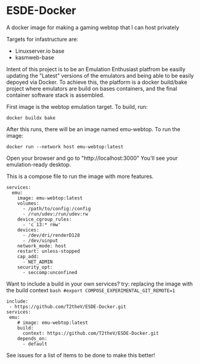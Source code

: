 # ESDE-Docker
A docker image for making a gaming webtop that I can host privately

Targets for infastructure are:
- Linuxserver.io base
- kasmweb-base

Intent of this project is to be an Emulation Enthusiast platfrom be easilly updating the "Latest" versions of the emulators and being able to be easily depoyed via Docker. To achieve this, the platform is a docker build/bake project where emulators are build on bases containers, and the final container software stack is assembled. 

First image is the webtop emulation target. To build, run:

`docker buildx bake` 

After this runs, there will be an image named emu-webtop. 
To run the image:

`docker run --network host emu-webtop:latest`

Open your browser and go to "http://localhost:3000" You'll see your emulation-ready desktop.


This is a compose file to run the image with more features.
```
services:
  emu:
    image: emu-webtop:latest
    volumes:
      - /path/to/config:/config
      - /run/udev:/run/udev:rw
    device_cgroup_rules:
      - 'c 13:* rmw'
    devices:
      - /dev/dri/renderD128
      - /dev/uinput
    network_mode: host
    restart: unless-stopped
    cap_add:
      - NET_ADMIN
    security_opt:
      - seccomp:unconfined
```

Want to include a build in your own services? try: replacing the image with the build context
```bash #export COMPOSE_EXPERIMENTAL_GIT_REMOTE=1```
``` 
include:
 - https://github.com/T2theV/ESDE-Docker.git
services:
 emu:
    # image: emu-webtop:latest
    build: 
      context: https://github.com/T2theV/ESDE-Docker.git
    depends_on:
      - default
```

See issues for a list of items to be done to make this better!
